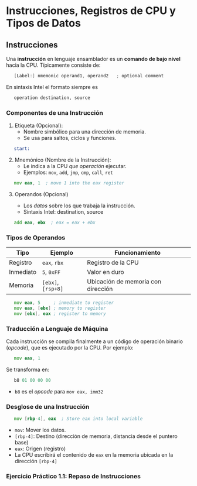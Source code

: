# Instrucciones, Registros de CPU y Tipos de Datos

## Instrucciones

Una **instrucción** en lenguaje ensamblador es un **comando de bajo nivel** hacia la CPU. Típicamente consiste de:

```cpp
   [Label:] nmemonic operand1, operand2   ; optional comment
```

En sintaxis Intel el formato siempre es

```bash
   operation destination, source
```

### Componentes de una Instrucción

1. Etiqueta (Opcional):
   - Nombre simbólico para una dirección de memoria.
   - Se usa para saltos, ciclos y funciones.

```asm
   start:
```

2. Mnemónico (Nombre de la Instrucción):
   - Le indica a la CPU *que operación* ejecutar.
   - Ejemplos: `mov`, `add`, `jmp`, `cmp`, `call`, `ret`

```asm
   mov eax, 1  ; move 1 into the eax register
```

3. Operandos (Opcional)

   - Los *datos* sobre los que trabaja la instrucción.
   - Sintaxis Intel: destination, source

```asm
   add eax, ebx  ; eax = eax + ebx
```

### Tipos de Operandos

| Tipo          | Ejemplo            | Funcionamiento                     |
|---------------|--------------------|------------------------------------|
| Registro      | `eax`, `rbx`       | Registro de la CPU                 |
| Inmediato     | `5`, `0xFF`        | Valor en duro                      |
| Memoria       | `[ebx]`, `[rsp+8]` | Ubicación de memoria con dirección |

```asm
   mov eax, 5     ; inmediate to register
   mov eax, [ebx] ; memory to register
   mov [ebx], eax ; register to memory 
```

### Traducción a Lenguaje de Máquina

Cada instrucción se compila finalmente a un código de operación binario (*opcode*), que es ejecutado por la CPU. Por ejemplo:

```asm
   mov eax, 1
```

Se transforma en:

```asm
   b8 01 00 00 00
```

- `b8` es el *opcode* para `mov eax, imm32`

### Desglose de una Instrucción

```asm
   mov [rbp-4], eax  ; Store eax into local variable
```

- `mov`: Mover los datos.
- `[rbp-4]`: Destino (dirección de memoria, distancia desde el puntero base)
- `eax`: Origen (registro)
- La CPU escribirá el contenido de `eax` en la memoria ubicada en la dirección `[rbp-4]`

### Ejercicio Práctico 1.1: Repaso de Instrucciones

